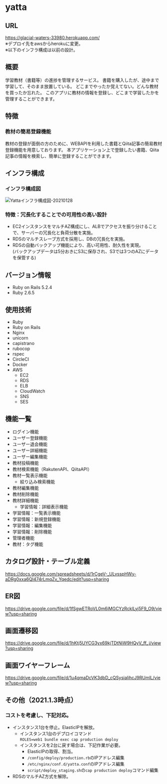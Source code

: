 # yatta

## URL
https://glacial-waters-33980.herokuapp.com/  
※デプロイ先をawsからherokuに変更。  
※以下のインフラ構成は以前の設計。

## 概要
学習教材（書籍等）の進捗を管理するサービス。
書籍を購入したが、途中まで学習して、そのまま放置している。
どこまでやったか覚えてない。どんな教材を買ったか忘れた。
このアプリに教材の情報を登録し、どこまで学習したかを管理することができます。

## 特徴
### 教材の簡易登録機能
教材の登録が面倒の方のために、WEBAPIを利用した書籍とQiita記事の簡易教材登録機能を用意しております。
本アプリケーション上で登録したい書籍、Qiita記事の情報を検索し、簡単に登録することができます。

## インフラ構成
### インフラ構成図
![Yattaインフラ構成図-20210128](https://user-images.githubusercontent.com/60159339/106317895-4ec27680-62b2-11eb-9a1a-5b96d7f642fd.png)

### 特徴：冗長化することでの可用性の高い設計
- EC2インスタンスをマルチAZ構成にし、ALBでアクセスを振り分けることで、サーバーの冗長化と負荷分散を実施。
- RDSのマルチスレーブ方式を採用し、DBの冗長化を実施。
- RDSの自動バックアップ機能により、高い可用性、耐久性を実現。\
(バックアップデータは5分おきにS3に保存され、S3では3つのAZにデータを保管する)

## バージョン情報
- Ruby on Rails 5.2.4
- Ruby 2.6.5

## 使用技術
- Ruby
- Ruby on Rails
- Nginx
- unicorn
- capistrano
- rubocop
- rspec
- CircleCI
- Docker
- AWS
  - EC2
  - RDS
  - ELB
  - CloudWatch
  - SNS
  - SES

## 機能一覧
- ログイン機能
- ユーザー登録機能
- ユーザー退会機能
- ユーザー詳細機能
- ユーザー編集機能
- 教材投稿機能
- 教材検索機能（RakutenAPI、QiitaAPI）
- 教材一覧表示機能
  - 絞り込み検索機能
- 教材編集機能
- 教材削除機能
- 教材詳細機能
  - 学習情報：詳細表示機能
- 学習情報：一覧表示機能
- 学習情報：新規登録機能
- 学習情報：編集機能
- 学習情報：削除機能
- 管理者機能
- 教材：タグ機能

## カタログ設計・テーブル定義
https://docs.google.com/spreadsheets/d/1rCgeV-_ULvsspHWy-aDRg0xxa6QI474rLmqZv_Yqedc/edit?usp=sharing

## ER図
https://drive.google.com/file/d/1fSgwETRoVL0m6iMGCYzRcklLyj5F9_O9/view?usp=sharing

## 画面遷移図
https://drive.google.com/file/d/1hKtj5UYCG3yx69kjTDtNiW9HQyV_ff_j/view?usp=sharing

## 画面ワイヤーフレーム
https://drive.google.com/file/d/1u4qmaDcVK3dbD_cQSysialihcJ9RUmlL/view?usp=sharing

## その他（2021.1.3時点）
### コストを考慮し、下記対応。
- インスタンス1台を停止。ElasticIPを解放。
  - インスタンス1台のデプロイコマンド\
    `ROLES=web1 bundle exec cap production deploy`
  - インスタンスを2台に戻す場合は、下記作業が必要。
    - ElasticIPの取得、割当。
    - `/config/deploy/production.rb`のIPアドレス編集
    - `/etc/nginx/conf.d/yatta.conf`のIPアドレス編集
    - `script/deploy_staging.sh`の`cap production deploy`コマンド編集
- RDSのマルチAZ方式を解除。

